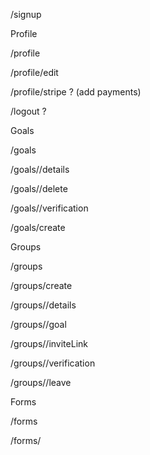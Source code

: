 /signup

Profile

/profile

/profile/edit

/profile/stripe ? (add payments)

/logout ?

Goals

/goals

/goals/<id>/details

/goals/<id>/delete

/goals/<id>/verification

/goals/create

Groups

/groups

/groups/create

/groups/<id>/details

/groups/<id>/goal

/groups/<id>/inviteLink

/groups/<id>/verification

/groups/<id>/leave

Forms

/forms

/forms/<id>
